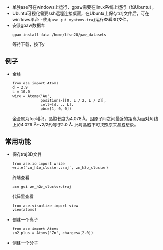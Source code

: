 - 单独ase可在windows上运行，gpaw需要在linux系统上运行（如Ubuntu）。
- Ubuntu可视化需要ssh远程连接桌面，在Ubuntu上保存traj文件后，可在windows平台上使用```ase gui myatoms.traj```运行查看3D文件。
- 安装gpaw数据库
  ```
  gpaw install-data /home/tfsn20/paw_datasets
  ```
  等待下载，按下y
## 例子
- 金线
  ```
  from ase import Atoms
  d = 2.9
  L = 10.0
  wire = Atoms('Au',
               positions=[[0, L / 2, L / 2]],
               cell=[d, L, L],
               pbc=[1, 0, 0])
  ```
  金金属为fcc堆积，晶胞长度为4.078 Å。固原子间之间最近的距离为面对角线上的4.078 Å*√2/2约等于2.9 Å.
  此时晶胞不可按照原来晶胞想象。
## 常用功能
- 保存traj3D文件
  ```
  from ase.io import write
  write('zn_h2o_cluster.traj', zn_h2o_cluster)
  ```
  终端查看
  ```
  ase gui zn_h2o_cluster.traj
  ```
  代码里查看
  ```
  from ase.visualize import view
  view(atoms)
  ```
- 创建一个离子
  ```
  from ase import Atoms
  zn2_plus = Atoms('Zn', charges=[2.0])
  ```
- 创建一个分子
